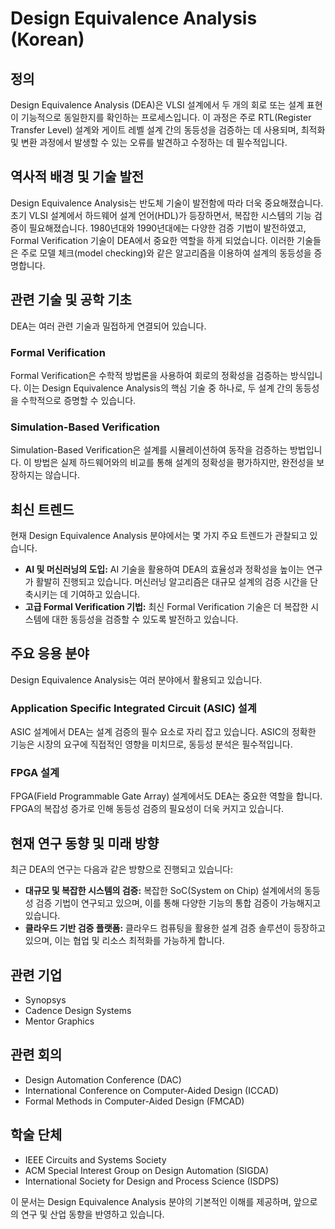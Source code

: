 # Design Equivalence Analysis (Korean)

## 정의
Design Equivalence Analysis (DEA)은 VLSI 설계에서 두 개의 회로 또는 설계 표현이 기능적으로 동일한지를 확인하는 프로세스입니다. 이 과정은 주로 RTL(Register Transfer Level) 설계와 게이트 레벨 설계 간의 동등성을 검증하는 데 사용되며, 최적화 및 변환 과정에서 발생할 수 있는 오류를 발견하고 수정하는 데 필수적입니다.

## 역사적 배경 및 기술 발전
Design Equivalence Analysis는 반도체 기술이 발전함에 따라 더욱 중요해졌습니다. 초기 VLSI 설계에서 하드웨어 설계 언어(HDL)가 등장하면서, 복잡한 시스템의 기능 검증이 필요해졌습니다. 1980년대와 1990년대에는 다양한 검증 기법이 발전하였고, Formal Verification 기술이 DEA에서 중요한 역할을 하게 되었습니다. 이러한 기술들은 주로 모델 체크(model checking)와 같은 알고리즘을 이용하여 설계의 동등성을 증명합니다.

## 관련 기술 및 공학 기초
DEA는 여러 관련 기술과 밀접하게 연결되어 있습니다. 

### Formal Verification
Formal Verification은 수학적 방법론을 사용하여 회로의 정확성을 검증하는 방식입니다. 이는 Design Equivalence Analysis의 핵심 기술 중 하나로, 두 설계 간의 동등성을 수학적으로 증명할 수 있습니다.

### Simulation-Based Verification
Simulation-Based Verification은 설계를 시뮬레이션하여 동작을 검증하는 방법입니다. 이 방법은 실제 하드웨어와의 비교를 통해 설계의 정확성을 평가하지만, 완전성을 보장하지는 않습니다.

## 최신 트렌드
현재 Design Equivalence Analysis 분야에서는 몇 가지 주요 트렌드가 관찰되고 있습니다. 

- **AI 및 머신러닝의 도입:** AI 기술을 활용하여 DEA의 효율성과 정확성을 높이는 연구가 활발히 진행되고 있습니다. 머신러닝 알고리즘은 대규모 설계의 검증 시간을 단축시키는 데 기여하고 있습니다.
- **고급 Formal Verification 기법:** 최신 Formal Verification 기술은 더 복잡한 시스템에 대한 동등성을 검증할 수 있도록 발전하고 있습니다. 

## 주요 응용 분야
Design Equivalence Analysis는 여러 분야에서 활용되고 있습니다.

### Application Specific Integrated Circuit (ASIC) 설계
ASIC 설계에서 DEA는 설계 검증의 필수 요소로 자리 잡고 있습니다. ASIC의 정확한 기능은 시장의 요구에 직접적인 영향을 미치므로, 동등성 분석은 필수적입니다.

### FPGA 설계
FPGA(Field Programmable Gate Array) 설계에서도 DEA는 중요한 역할을 합니다. FPGA의 복잡성 증가로 인해 동등성 검증의 필요성이 더욱 커지고 있습니다.

## 현재 연구 동향 및 미래 방향
최근 DEA의 연구는 다음과 같은 방향으로 진행되고 있습니다:

- **대규모 및 복잡한 시스템의 검증:** 복잡한 SoC(System on Chip) 설계에서의 동등성 검증 기법이 연구되고 있으며, 이를 통해 다양한 기능의 통합 검증이 가능해지고 있습니다.
- **클라우드 기반 검증 플랫폼:** 클라우드 컴퓨팅을 활용한 설계 검증 솔루션이 등장하고 있으며, 이는 협업 및 리소스 최적화를 가능하게 합니다.

## 관련 기업
- Synopsys
- Cadence Design Systems
- Mentor Graphics

## 관련 회의
- Design Automation Conference (DAC)
- International Conference on Computer-Aided Design (ICCAD)
- Formal Methods in Computer-Aided Design (FMCAD)

## 학술 단체
- IEEE Circuits and Systems Society
- ACM Special Interest Group on Design Automation (SIGDA)
- International Society for Design and Process Science (ISDPS)

이 문서는 Design Equivalence Analysis 분야의 기본적인 이해를 제공하며, 앞으로의 연구 및 산업 동향을 반영하고 있습니다.